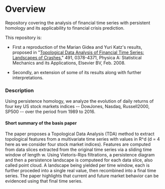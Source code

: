# Overview

Repository covering the analysis of financial time series with persistent homology and its applicability to financial crisis prediction.

This repository is:

- First a reproduction of the Marian Gidea and Yuri Katz's results, proposed in "[Topological Data Analysis of Financial Time Series: Landscapes of Crashes](https://arxiv.org/pdf/1703.04385.pdf)," 491, 0378-4371, Physica A: Statistical Mechanics and its Applications, Elsevier BV, Feb. 2008.

- Secondly, an extension of some of its results along with further interpretations.

### Description

Using persistence homology, we analyze the evolution of daily returns of four key US stock markets indices -- DowJones, Nasdaq, Russell2000, SP500 -- over the period from 1989 to 2016.

#### Short summary of the basis paper

The paper proposes a Topological Data Analysis (TDA) method to extract topological features from a multivariate time series with values in R^d (d = 4 here as we consider four stock market indices). Features are computed from data slices extracted from the original time series via a sliding time window of length w. Using Vietoris-Rips filtrations, a persistence diagram and then a persistence landscape is computeed for each data slice, also called point cloud. A landscape being yielded per time window, each is further proceded into a single real value, then recombined into a final time series. The paper highlights that current and future market behavior can be evidenced using that final time series.
